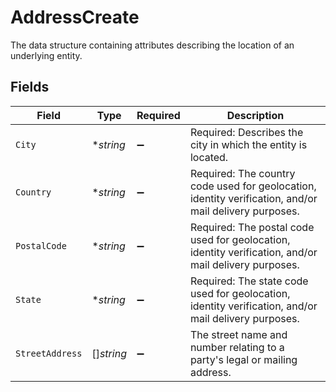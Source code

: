 # AddressCreate

The data structure containing attributes describing the location of an underlying entity.


## Fields

| Field                                                                                                  | Type                                                                                                   | Required                                                                                               | Description                                                                                            |
| ------------------------------------------------------------------------------------------------------ | ------------------------------------------------------------------------------------------------------ | ------------------------------------------------------------------------------------------------------ | ------------------------------------------------------------------------------------------------------ |
| `City`                                                                                                 | **string*                                                                                              | :heavy_minus_sign:                                                                                     | Required: Describes the city in which the entity is located.                                           |
| `Country`                                                                                              | **string*                                                                                              | :heavy_minus_sign:                                                                                     | Required: The country code used for geolocation, identity verification, and/or mail delivery purposes. |
| `PostalCode`                                                                                           | **string*                                                                                              | :heavy_minus_sign:                                                                                     | Required: The postal code used for geolocation, identity verification, and/or mail delivery purposes.  |
| `State`                                                                                                | **string*                                                                                              | :heavy_minus_sign:                                                                                     | Required: The state code used for geolocation, identity verification, and/or mail delivery purposes.   |
| `StreetAddress`                                                                                        | []*string*                                                                                             | :heavy_minus_sign:                                                                                     | The street name and number relating to a party's legal or mailing address.                             |